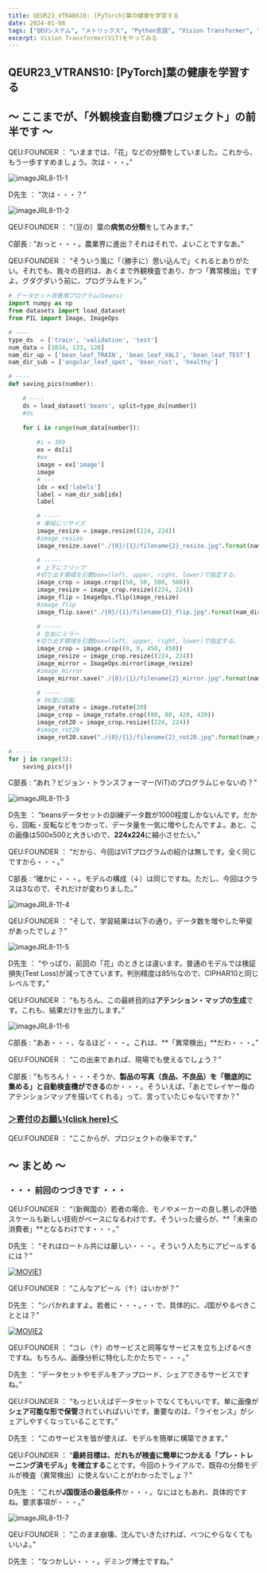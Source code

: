 ```yaml
---
title: QEUR23_VTRANS10: [PyTorch]葉の健康を学習する
date: 2024-01-08
tags: ["QEUシステム", "メトリックス", "Python言語", "Vision Transformer", "LLM", "データセット", "Fine-tuning", "イノベーション"]
excerpt: Vision Transformer(ViT)をやってみる
---
```


## QEUR23_VTRANS10: [PyTorch]葉の健康を学習する

## ～ ここまでが、「外観検査自動機プロジェクト」の前半です ～

QEU:FOUNDER ： “いままでは、「花」などの分類をしていました。これから、もう一歩すすめましょう。次は・・・。”

![imageJRL8-11-1](/2024-01-06-QEUR23_VTRANS9/imageJRL8-11-1.jpg)

D先生 ： “次は・・・？“

![imageJRL8-11-2](/2024-01-06-QEUR23_VTRANS9/imageJRL8-11-2.jpg)

QEU:FOUNDER ： “（豆の）葉の**病気の分類**をしてみます。”

C部長 : “おっと・・・。農業界に進出？それはそれで、よいことですなあ。”

QEU:FOUNDER ： “そういう風に「（勝手に）思い込んで」くれるとありがたい。それでも、我々の目的は、あくまで外観検査であり、かつ「異常検出」ですよ。グダグダいう前に、プログラムをドン。”

```python
# データセット改善用プログラム(beans)
import numpy as np
from datasets import load_dataset
from PIL import Image, ImageOps

# ----
type_ds  = ['train', 'validation', 'test']
num_data = [1034, 133, 128]
nam_dir_up = ['bean_leaf_TRAIN', 'bean_leaf_VALI', 'bean_leaf_TEST']
nam_dir_sub = ['angular_leaf_spot', 'bean_rust', 'healthy']

# ----
def saving_pics(number):

    # ----
    ds = load_dataset('beans', split=type_ds[number])
    #ds

    for i in range(num_data[number]):
    
        #i = 399
        ex = ds[i]
        #ex
        image = ex['image']
        image
        # ---
        idx = ex['labels']
        label = nam_dir_sub[idx]
        label

        # -----
        # 単純にリサイズ
        image_resize = image.resize((224, 224))
        #image_resize
        image_resize.save("./{0}/{1}/filename{2}_resize.jpg".format(nam_dir_up[number],label,i))

        # -----
        # 上下にフリップ
        #切り出す領域を引数box=(left, upper, right, lower)で指定する。
        image_crop = image.crop((50, 50, 500, 500))
        image_resize = image_crop.resize((224, 224))
        image_flip = ImageOps.flip(image_resize)
        #image_flip
        image_flip.save("./{0}/{1}/filename{2}_flip.jpg".format(nam_dir_up[number],label,i), quali-ty=95)

        # -----
        # 左右にミラー
        #切り出す領域を引数box=(left, upper, right, lower)で指定する。
        image_crop = image.crop((0, 0, 450, 450))
        image_resize = image_crop.resize((224, 224))
        image_mirror = ImageOps.mirror(image_resize)
        #image_mirror
        image_mirror.save("./{0}/{1}/filename{2}_mirror.jpg".format(nam_dir_up[number],label,i), quality=95)

        # -----
        # 30度に回転
        image_rotate = image.rotate(20)
        image_crop = image_rotate.crop((80, 80, 420, 420))
        image_rot20 = image_crop.resize((224, 224))
        #image_rot20
        image_rot20.save("./{0}/{1}/filename{2}_rot20.jpg".format(nam_dir_up[number],label,i), quali-ty=95)

# -----
for j in range(3):
    saving_pics(j)
```

C部長 : “あれ？ビジョン・トランスフォーマー(ViT)のプログラムじゃないの？”

![imageJRL8-11-3](/2024-01-06-QEUR23_VTRANS9/imageJRL8-11-3.jpg)

D先生 ： “beansデータセットの訓練データ数が1000程度しかないんです。だから、回転・反転などをつかって、データ量を一気に増やしたんですよ。あと、この画像は500x500と大きいので、**224x224**に縮小させたい。”

QEU:FOUNDER ： “だから、今回はViTプログラムの紹介は無しです。全く同じですから・・・。”

C部長 : “確かに・・・。モデルの構成（↓）は同じですね。ただし、今回はクラスは3なので、それだけが変わりました。”

![imageJRL8-11-4](/2024-01-06-QEUR23_VTRANS9/imageJRL8-11-4.jpg)

QEU:FOUNDER ： “そして、学習結果は以下の通り。データ数を増やした甲斐があったでしょ？”

![imageJRL8-11-5](/2024-01-06-QEUR23_VTRANS9/imageJRL8-11-5.jpg)

D先生 ： “やっぱり、前回の「花」のときとは違います。普通のモデルでは検証損失(Test Loss)が減ってきています。判別精度は85％なので、CIPHAR10と同じレベルです。”

QEU:FOUNDER ： “もちろん、この最終目的は**アテンション・マップの生成**です。これも、結果だけを出力します。”

![imageJRL8-11-6](/2024-01-06-QEUR23_VTRANS9/imageJRL8-11-6.jpg)

C部長 : “ああ・・・、なるほど・・・。これは、**「異常検出」**だわ・・・。”

QEU:FOUNDER ： “この出来であれば、現場でも使えるでしょう？”

C部長 : “もちろん！・・・そうか、**製品の写真（良品、不良品）を「徹底的に集める」と自動検査機ができる**のか・・・。そういえば、「あとでレイヤー毎のアテンションマップを描いてくれる」って、言っていたじゃないですか？”

### [＞寄付のお願い(click here)＜](https://www.paypal.com/paypalme/QEUglobal?v=1&utm_source=unp&utm_medium=email&utm_campaign=RT000481&utm_unptid=29844400-7613-11ec-ac72-3cfdfef0498d&ppid=RT000481&cnac=HK&rsta=en_GB%28en-HK%29&cust=5QPFDMW9B2T7Q&unptid=29844400-7613-11ec-ac72-3cfdfef0498d&calc=f860991d89600&unp_tpcid=ppme-social-business-profile-creat-ed&page=main%3Aemail%3ART000481&pgrp=main%3Aemail&e=cl&mchn=em&s=ci&mail=sys&appVersion=1.71.0&xt=104038)

QEU:FOUNDER  ： “ここからが、プロジェクトの後半です。”


## ～ まとめ ～

### ・・・ 前回のつづきです ・・・

QEU:FOUNDER ： “（新興国の）若者の場合、モノやメーカーの良し悪しの評価スケールも新しい技術がベースになるわけです。そういった彼らが、**「未来の消費者」**となるわけです・・・。”

D先生 ： “それはロートル共には厳しい・・・。そういう人たちにアピールするには？”

[![MOVIE1](http://img.youtube.com/vi/e8aiitAAAZY/0.jpg)](http://www.youtube.com/watch?v=e8aiitAAAZY "怒！厚顔無恥＆無知の豊田会長の発言。「なぜ日本人の給料が上がらないのか」について自工会の豊田章男会長が仰天発言。経済界のボスは竹中平蔵と同レベルか。")

QEU:FOUNDER ： “こんなアピール（↑）はいかが？”

D先生 ： “シバかれますよ。若者に・・・。・・で、具体的に、J国がやるべきこととは？”

[![MOVIE2](http://img.youtube.com/vi/v800ToFbLRk/0.jpg)](http://www.youtube.com/watch?v=v800ToFbLRk "HuggingFace - An AI community with Machine Learning, Datasets, Models and More")

QEU:FOUNDER ： “コレ（↑）のサービスと同等なサービスを立ち上げるべきですね。もちろん、画像分析に特化したかたちで・・・。”

D先生 ： “データセットやモデルをアップロード、シェアできるサービスですね。”

QEU:FOUNDER ： “もっといえばデータセットでなくてもいいです。単に画像が**シェア可能な形で保管**されていればいいです。重要なのは、「ライセンス」がシェアしやすくなっていることです。”

D先生 ： “このサービスを皆が使えば、モデルを簡単に構築できます。”

QEU:FOUNDER ： “**最終目標は、だれもが検査に簡単につかえる「プレ・トレーニング済モデル」を確立する**ことです。今回のトライアルで、既存の分類モデルが検査（異常検出）に使えないことがわかったでしょ？”

D先生 ： “これが**J国復活の最低条件**か・・・。なにはともあれ、具体的ですね。要求事項が・・・。”

![imageJRL8-11-7](/2024-01-06-QEUR23_VTRANS9/imageJRL8-11-7.jpg)

QEU:FOUNDER ： “このまま崩壊、沈んでいきたければ、べつにやらなくてもいいよ。”

D先生 ： “なつかしい・・・。デミング博士ですね。”
